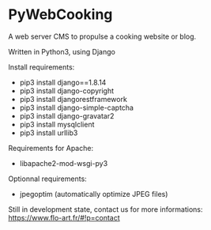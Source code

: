 # PyWebCooking

A web server CMS to propulse a cooking website or blog.

Written in Python3, using Django

Install requirements:
- pip3 install django==1.8.14
- pip3 install django-copyright
- pip3 install djangorestframework
- pip3 install django-simple-captcha
- pip3 install django-gravatar2
- pip3 install mysqlclient
- pip3 install urllib3

Requirements for Apache:
- libapache2-mod-wsgi-py3

Optionnal requirements:
- jpegoptim (automatically optimize JPEG files)

Still in development state, contact us for more informations:
https://www.flo-art.fr/#!p=contact
